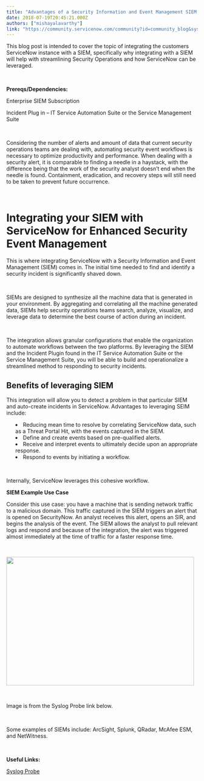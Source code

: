 ```yaml
---
title: "Advantages of a Security Information and Event Management SIEM Integration and ServiceNow"
date: 2018-07-19T20:45:21.000Z
authors: ["mishayalavarthy"]
link: "https://community.servicenow.com/community?id=community_blog&sys_id=b2f51c13db1b1f408e7c2926ca96197f"
---
```

<p class="p1">This blog post is intended to cover the topic of integrating the customers ServiceNow instance with a SIEM, specifically why integrating with a SIEM will help with streamlining Security Operations and how ServiceNow can be leveraged.</p>
<p class="p2"> </p>
<p class="p3"><strong>Prereqs/Dependencies:</strong></p>
<p class="p3">Enterprise SIEM Subscription</p>
<p class="p3">Incident Plug in – IT Service Automation Suite or the Service Management Suite</p>
<p class="p2"> </p>
<p class="p4">Considering the number of alerts and amount of data that current security operations teams are dealing with, automating security event workflows is necessary to optimize productivity and performance. When dealing with a security alert, it is comparable to finding a needle in a haystack, with the difference being that the work of the security analyst doesn’t end when the needle is found. Containment, eradication, and recovery steps will still need to be taken to prevent future occurrence.</p>
<p class="p5"> </p>
<h1 class="p1"><strong>Integrating your SIEM with ServiceNow for Enhanced Security Event Management</strong></h1>
<p class="p4">This is where integrating ServiceNow with a Security Information and Event Management (SIEM) comes in. The initial time needed to find and identify a security incident is significantly shaved down.</p>
<p class="p5"> </p>
<p class="p4">SIEMs are designed to synthesize all the machine data that is generated in your environment. By aggregating and correlating all the machine generated data, SIEMs help security operations teams search, analyze, visualize, and leverage data to determine the best course of action during an incident.</p>
<p class="p5"> </p>
<p class="p4">The integration allows granular configurations that enable the organization to automate workflows between the two platforms. By leveraging the SIEM and the Incident Plugin found in the IT Service Automation Suite or the Service Management Suite, you will be able to build and operationalize a streamlined method to responding to security incidents.</p>
<h2 class="p4">Benefits of leveraging SIEM</h2>
<p class="p4">This integration will allow you to detect a problem in that particular SIEM and auto-create incidents in ServiceNow. Advantages to leveraging SEIM include:</p>
<ul style="list-style-position: inside;"><li class="p4">Reducing mean time to resolve by correlating ServiceNow data, such as a Threat Portal Hit, with the events captured in the SIEM.</li><li class="p4">Define and create events based on pre-qualified alerts.</li><li class="p4">Receive and interpret events to ultimately decide upon an appropriate response.</li><li class="p4">Respond to events by initiating a workflow.</li></ul>
<p class="p5"> </p>
<p class="p4">Internally, ServiceNow leverages this cohesive workflow.</p>
<p class="p4"><strong>SIEM Example Use Case</strong></p>
<p class="p4">Consider this use case: you have a machine that is sending network traffic to a malicious domain. This traffic captured in the SIEM triggers an alert that is opened on SecurityNow. An analyst receives this alert, opens an SIR, and begins the analysis of the event. The SIEM allows the analyst to pull relevant logs and respond and because of the integration, the alert was triggered almost immediately at the time of traffic for a faster response time.</p>
<p class="p5"> </p>
<p class="p2"><img style="max-width: 100%; max-height: 480px;" src="34179c9bdb1b1f408e7c2926ca961910.iix" width="494" height="338" /></p>
<p class="p2"> </p>
<p class="p1">Image is from the Syslog Probe link below.</p>
<p class="p2"> </p>
<p class="p3">Some examples of SIEMs include: ArcSight, Splunk, QRadar, McAfee ESM, and NetWitness.</p>
<p class="p2"> </p>
<p class="p3"><strong>Useful Links: </strong></p>
<p class="p6"><span class="s1"><a href="https://docs.servicenow.com/bundle/kingston-platform-administration/page/integrate/vendor-specific-integrations/reference/r_SyslogProbe.html" rel="nofollow">Syslog Probe</a></span></p>
<p class="p2"> </p>